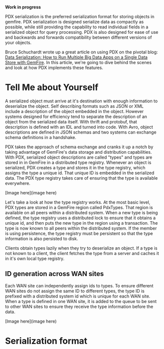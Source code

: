 **Work in progress**

PDX serialization is the preferred serialization format for storing objects in gemfire. PDX serialization is designed serialize data as compactly as possible, while still providing the capability to read individual fields in a serialized object for query processing. PDX is also designed for ease of use and backwards and forwards compatibility between different versions of your objects.

Bruce Schuchardt wrote up a great article on using PDX on the pivotal blog: [Data Serialization: How to Run Multiple Big Data Apps on a Single Data Store with GemFire](http://blog.pivotal.io/pivotal/products/data-serialization-how-to-run-multiple-big-data-apps-at-once-with-gemfire). In this article, we're going to dive behind the scenes and look at how PDX implements these features.

# Tell Me about Yourself

A serialized object must arrive at it's destination with enough information to deserialize the object. Self describing formats such as JSON or XML include a description of the object embedded in the object. However systems designed for efficiency tend to separate the description of an object from the serialized data itself. With thrift and protobuf, that description is defined with an IDL and turned into code. With Avro, object descriptions are defined in JSON schemas and two systems can exchange schema definitions in a handshake.

PDX takes the approach of schema exchange and cranks it up a notch by taking advantage of GemFire's data storage and distribution capabilities. With PDX, serialized object descriptions are called "types" and types are stored in in GemFire in a distributed type registry. Whenever an object is serialized, PDX creates a type and stores it in the type registry, which assigns the type a unique id. That unique ID is embedded in the serialized data. The PDX type registry takes care of ensuring that the type is available everywhere.

[Image here](image here)

Let's take a look at how the type registry works. At the most basic level, PDX types are stored in a GemFire region called PdxTypes. That region is available on all peers within a distributed system. When a new type is being defined, the type registry uses a distributed lock to ensure that it obtains a unique id, and then puts the new type in the region using a transaction. The type is now known to all peers within the distributed system. If the member is using persistence, the type registry must be persistent so that the type information is also persisted to disk.

Clients obtain types lazily when they try to deserialize an object. If a type is not known to a client, the client fetches the type from a server and caches it in it's own local type registry.

## ID generation across WAN sites
Each WAN site can independently assign ids to types. To ensure different WAN sites do not assign the same ID to different types, the type ID is prefixed with a distributed system id which is unique for each WAN site. When a type is defined in one WAN site, it is added to the queue to be sent to other WAN sites to ensure they receive the type information before the data.

[Image here](image here)

# Serialization format


